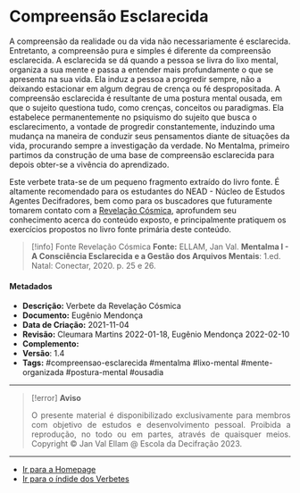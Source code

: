 # Compreensão Esclarecida

A compreensão da realidade ou da vida não necessariamente é esclarecida. Entretanto, a compreensão pura e simples é diferente da compreensão esclarecida. A esclarecida se dá quando a pessoa se livra do lixo mental, organiza a sua mente e passa a entender mais profundamente o que se apresenta na sua vida. Ela induz a pessoa a progredir sempre, não a deixando estacionar em algum degrau de crença ou fé despropositada. A compreensão esclarecida é resultante de uma postura mental ousada, em que o sujeito questiona tudo, como crenças, conceitos ou paradigmas. Ela estabelece permanentemente no psiquismo do sujeito que busca o esclarecimento, a vontade de progredir constantemente, induzindo uma mudança na maneira de conduzir seus pensamentos diante de situações da vida, procurando sempre a investigação da verdade. No Mentalma, primeiro partimos da construção de uma base de compreensão esclarecida para depois obter-se a vivência do aprendizado.

Este verbete trata-se de um pequeno fragmento extraído do livro fonte. É altamente recomendado para os estudantes do NEAD - Núcleo de Estudos Agentes Decifradores, bem como para os buscadores que futuramente tomarem contato com a [Revelação Cósmica](Revelação%20Cósmica.md), aprofundem seu conhecimento acerca do conteúdo exposto, e principalmente pratiquem os exercícios propostos no livro fonte primária deste conteúdo. 

> [!info] Fonte Revelação Cósmica
> **Fonte:** ELLAM, Jan Val. **Mentalma I - A Consciência Esclarecida e a Gestão dos Arquivos Mentais**: 1.ed. Natal: Conectar, 2020. p. 25 e 26.

#### Metadados

- **Descrição:** Verbete da Revelação Cósmica
- **Documento:** Eugênio Mendonça
- **Data de Criação:** 2021-11-04
- **Revisão:** Cleumara Martins 2022-01-18, Eugênio Mendonça 2022-02-10
- **Complemento:** 
- **Versão**: 1.4
- **Tags:** #compreensao-esclarecida #mentalma #lixo-mental #mente-organizada #postura-mental #ousadia

---
> [!error] **Aviso**
> <p align="justify">O presente material é disponibilizado exclusivamente para membros com objetivo de estudos e desenvolvimento pessoal. Proibida a reprodução, no todo ou em partes, através de quaisquer meios. Copyright © Jan Val Ellam @ Escola da Decifração 2023. </p>

---
- [Ir para a Homepage](Homepage.canvas)
- [Ir para o índide dos Verbetes](ÍNDIDE%20GERAL%20DOS%20VERBETES.canvas)